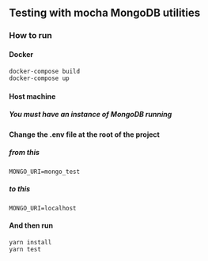 ## Testing with mocha MongoDB utilities

### How to run

#### Docker

```sh
docker-compose build
docker-compose up
```

#### Host machine

##### You must have an instance of MongoDB running

#### Change the .env file at the root of the project

##### from this

```
MONGO_URI=mongo_test
```

##### to this

```
MONGO_URI=localhost
```

#### And then run

```
yarn install
yarn test
```
